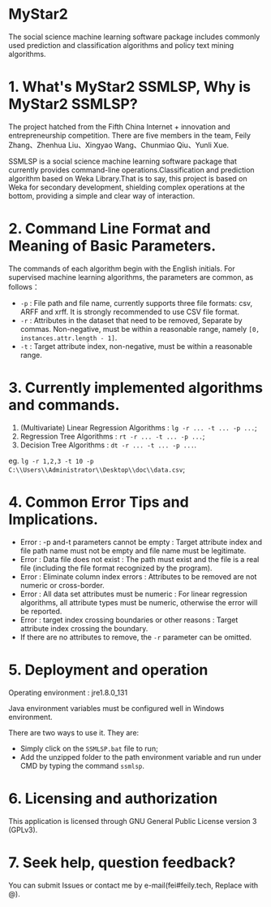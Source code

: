 # MyStar2
The social science machine learning software package includes commonly used prediction and classification algorithms and policy text mining algorithms.

# 1. What's MyStar2 SSMLSP, Why is MyStar2 SSMLSP?

The project hatched from the Fifth China Internet + innovation and entrepreneurship competition. There are five members in the team, Feily Zhang、Zhenhua Liu、Xingyao Wang、Chunmiao Qiu、Yunli Xue.

SSMLSP is a social science machine learning software package that currently provides command-line operations.Classification and prediction algorithm based on Weka Library.That is to say, this project is based on Weka for secondary development, shielding complex operations at the bottom, providing a simple and clear way of interaction.

# 2. Command Line Format and Meaning of Basic Parameters.

The commands of each algorithm begin with the English initials. For supervised machine learning algorithms, the parameters are common, as follows：

+ `-p` : File path and file name, currently supports three file formats: csv, ARFF and xrff. It is strongly recommended to use CSV file format.
+ `-r` : Attributes in the dataset that need to be removed, Separate by commas. Non-negative, must be within a reasonable range, namely `[0, instances.attr.length - 1]`.
+ `-t` : Target attribute index, non-negative, must be within a reasonable range.

# 3. Currently implemented algorithms and commands.

1. (Multivariate) Linear Regression Algorithms : `lg -r ... -t ... -p ...`;
2. Regression Tree Algorithms : `rt -r ... -t ... -p ...`;
3. Decision Tree Algorithms : `dt -r ... -t ... -p ...`.

eg. `lg -r 1,2,3 -t 10 -p C:\\Users\\Administrator\\Desktop\\doc\\data.csv`;

# 4. Common Error Tips and Implications.

+ Error : -p and-t parameters cannot be empty : Target attribute index and file path name must not be empty and file name must be legitimate.
+ Error : Data file does not exist : The path must exist and the file is a real file (including the file format recognized by the program).
+ Error : Eliminate column index errors : Attributes to be removed are not numeric or cross-border.
+ Error : All data set attributes must be numeric : For linear regression algorithms, all attribute types must be numeric, otherwise the error will be reported.
+ Error : target index crossing boundaries or other reasons : Target attribute index crossing the boundary.
+ If there are no attributes to remove, the `-r` parameter can be omitted.

# 5. Deployment and operation

Operating environment : jre1.8.0_131

Java environment variables must be configured well in Windows environment.

There are two ways to use it. They are:

+ Simply click on the `SSMLSP.bat` file to run;
+ Add the unzipped folder to the path environment variable and run under CMD by typing the command `ssmlsp`.

# 6. Licensing and authorization

This application is licensed through GNU General Public License version 3 (GPLv3).

# 7. Seek help, question feedback?

You can submit Issues or contact me by e-mail(fei#feily.tech, Replace with @).
